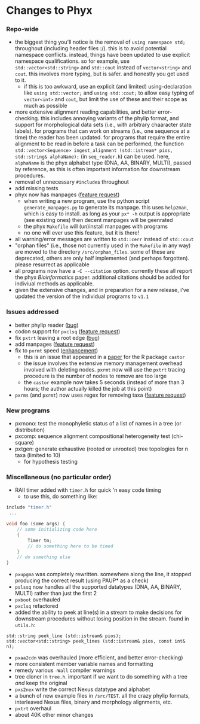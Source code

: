 # Changes to Phyx

### Repo-wide
- the biggest thing you'll notice is the removal of `using namespace std;` throughout (including header files :/). this is to avoid potential namespace conflicts. instead, things have been updated to use explicit namespace qualifications. so for example, use `std::vector<std::string>` and `std::cout` instead of `vector<string>` and `cout`. this involves more typing, but is safer. and honestly you get used to it. 
    - if this is too awkward, use an explicit (and limited) using-declaration like `using std::vector;` and `using std::cout;` to allow easy typing of `vector<int>` and `cout`, but limit the use of these and their scope as much as possible
- more extensive alignment reading capabilities, and better error-checking. this includes annoying variants of the phylip format, and support for morphological data sets (i.e., with arbitrary chaaracter state labels). for programs that can work on streams (i.e., one sequence at a time) the reader has been updated. for programs that require the entire alignment to be read in before a task can be performed, the function `std::vector<Sequence> ingest_alignment (std::istream* pios, std::string& alphaName);` (in `seq_reader.h`) can be used. here, `alphaName` is the phyx alphabet type (DNA, AA, BINARY, MULTI), passed by reference, as this is often important information for downstream procedures.
- removal of unnecessary `#include`s throughout
- add missing tests
- phyx now has manpages ([feature request](https://github.com/FePhyFoFum/phyx/issues/56))
    - when writing a new program, use the python script `generate_manpages.py` to generate its manpage. this uses `help2man`, which is easy to install. as long as your `px* -h` output is appropriate (see existing ones) then decent manpages will be geenrated
    - the phyx `Makefile` will (un)install manpages with programs
    - no one will ever use this feature, but it is there!
- all warning/error messages are written to `std::cerr` instead of `std::cout`
- "orphan files" (i.e., those not currently used in the `Makefile` in any way) are moved to the directory `/src/orphan_files`. some of these are deprecated, others are only half implemented (and perhaps forgotten). please resurrect as applicable
- all programs now have a `-C --citation` option. currently these all report the phyx _Bioinformatics_ paper. additional citations should be added for indiviual methods as applicable.
- given the extensive changes, and in preparation for a new release, i've updated the version of the individual programs to `v1.1`

### Issues addressed
- better phylip reader ([bug](https://github.com/FePhyFoFum/phyx/issues/118))
- codon support for `pxclsq` ([feature request](https://github.com/FePhyFoFum/phyx/issues/90))
- fix `pxtrt` leaving a root edge ([bug](https://github.com/FePhyFoFum/phyx/issues/121))
- add manpages ([feature request](https://github.com/FePhyFoFum/phyx/issues/56))
- fix to `pxrmt` speed ([enhancement](https://github.com/FePhyFoFum/phyx/issues/74))
    - this is an issue that appeared in a [paper](https://academic.oup.com/bioinformatics/article/34/6/1053/4582279) for the R package `castor`
    - the issue involves the extensive memory management overhead involved with deleting nodes. `pxrmt` now will use the `pxtrt` tracing procedure is the number of nodes to remove are too large
    - the `castor` example now takes 5 seconds (instead of more than 3 hours; the author actually killed the job at this point)
- `pxrms` (and `pxrmt`) now uses regex for removing taxa ([feature request](https://github.com/FePhyFoFum/phyx/issues/59))

### New programs
- pxmono: test the monophyletic status of a list of names in a tree (or distribution)
- pxcomp: sequence alignment compositional heterogeneity test (chi-square)
- pxtgen: generate exhaustive (rooted or unrooted) tree topologies for n taxa (limited to 10)
    - for hypothesis testing

### Miscellaneous (no particular order)
- RAII timer added with `timer.h` for quick 'n easy code timing
    - to use this, do something like:
```c++
include "timer.h"
 ...

void foo (some args) {
    // some initializing code here
    {
        Timer tm;
        // do something here to be timed
    }
    // do something else
}
```
- `pxupgma` was completely rewritten. somewhere along the line, it stopped producing the correct result (using PAUP* as a check)
- `pslssq` now handles all the supported datatypes (DNA, AA, BINARY, MULTI) rather than just the first 2
- `pxboot` overhauled
- `pxclsq` refactored
- added the ability to peek at line(s) in a stream to make decisions for downstream procedures without losing position in the stream. found in `utils.h`:
```
std::string peek_line (std::istream& pios);
std::vector<std::string> peek_lines (std::istream& pios, const int& n);
```
- `pxaa2cdn` was overhauled (more efficient, and better error-checking)
- more consistent member variable names and formatting
- remedy various `-Wall` compiler warnings
- tree cloner in `tree.h`. important if we want to do something with a tree _and_ keep the original
- `pxs2nex` write the correct Nexus datatype and alphabet
- a bunch of new example files in `/src/TEST`. all the crazy phylip formats, interleaved Nexus files, binary and morphology alignments, etc.
- `pxtrt` overhaul
- about 40K other minor changes
